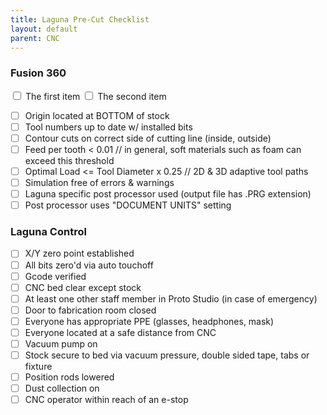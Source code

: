 ```yaml
---
title: Laguna Pre-Cut Checklist
layout: default
parent: CNC
---
```


### Fusion 360
<label><input type="checkbox"> The first item </label>
<label><input type="checkbox"> The second item </label>
- [ ] Origin located at BOTTOM of stock
- [ ] Tool numbers up to date w/ installed bits
- [ ] Contour cuts on correct side of cutting line (inside, outside)
- [ ] Feed per tooth < 0.01 // in general, soft materials such as foam can exceed this threshold
- [ ] Optimal Load <= Tool Diameter x 0.25 // 2D & 3D adaptive tool paths
- [ ] Simulation free of errors & warnings
- [ ] Laguna specific post processor used (output file has .PRG extension)
- [ ] Post processor uses "DOCUMENT UNITS" setting
### Laguna Control
- [ ] X/Y zero point established
- [ ] All bits zero'd via auto touchoff
- [ ] Gcode verified
- [ ] CNC bed clear except stock
- [ ] At least one other staff member in Proto Studio (in case of emergency)
- [ ] Door to fabrication room closed
- [ ] Everyone has appropriate PPE (glasses, headphones, mask)
- [ ] Everyone located at a safe distance from CNC
- [ ] Vacuum pump on
- [ ] Stock secure to bed via vacuum pressure, double sided tape, tabs or fixture
- [ ] Position rods lowered
- [ ] Dust collection on
- [ ] CNC operator within reach of an e-stop
